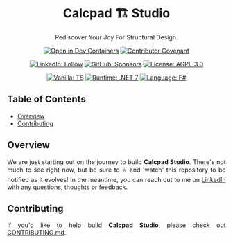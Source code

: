 <div align="center">
  <h1>Calcpad 🏗️ Studio</h1>
  <p>Rediscover Your Joy For Structural Design.</p>

  [![Open in Dev Containers](https://img.shields.io/static/v1?label=Dev%20Containers&message=Open&color=blue&logo=visualstudiocode)](https://vscode.dev/redirect?url=vscode://ms-vscode-remote.remote-containers/cloneInVolume?url=https://github.com/jamesbayley/Fortress)
  [![Contributor Covenant](https://img.shields.io/badge/Contributor%20Covenant-2.0-4baaaa.svg)](code_of_conduct.md)

  [![LinkedIn: Follow](https://img.shields.io/badge/LinkedIn-Follow-blue)](https://www.linkedin.com/in/jsbayley)
  [![GitHub: Sponsors](https://img.shields.io/badge/GitHub-Sponsors-yellow)](https://www.github.com/sponsors/jamesbayley)
  [![License: AGPL-3.0](https://img.shields.io/badge/License-AGPL--3.0-blueviolet)](https://choosealicense.com/licenses/agpl-3.0/)

  [![Vanilla: TS](https://img.shields.io/badge/Vanilla-TS-blue)](https://www.typescriptlang.org)
  [![Runtime: .NET 7](https://img.shields.io/badge/Runtime-.NET_7-blueviolet)](https://dotnet.microsoft.com/en-us/download/dotnet/7.0)
  [![Language: F#](https://img.shields.io/badge/Language-F%23-blueviolet)](https://learn.microsoft.com/en-us/dotnet/fsharp/what-is-fsharp)
</div>

## Table of Contents

- [Overview](#overview)
- [Contributing](#contributing)

## Overview

<p align="justify">
We are just starting out on the journey to build <strong>Calcpad Studio</strong>. There's not much to see right now, but be sure to ⭐️ and 'watch' this repository to be notified as it evolves! In the meantime, you can reach out to me on <a href="https://www.linkedin.com/in/jsbayley" target="_blank">LinkedIn</a> with any questions, thoughts or feedback.
</p>

## Contributing

<p align="justify">
If you'd like to help build <strong>Calcpad Studio</strong>, please check out <a href="./CONTRIBUTING.md" target="_blank">CONTRIBUTING.md</a>.
</p>

